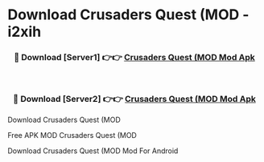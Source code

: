 # Download Crusaders Quest (MOD - i2xih



<div align="center">
<h3>🔴 Download [Server1] 👉👉 <a href="https://momento.my/?title=Crusaders_Quest_(MOD">Crusaders Quest (MOD Mod Apk</a></h3><br>

<h3>🔴 Download [Server2] 👉👉 <a href="https://momento.my/?title=Crusaders_Quest_(MOD">Crusaders Quest (MOD Mod Apk</a></h3>
</div>



Download Crusaders Quest (MOD 

Free APK MOD Crusaders Quest (MOD 

Download Crusaders Quest (MOD Mod For Android
